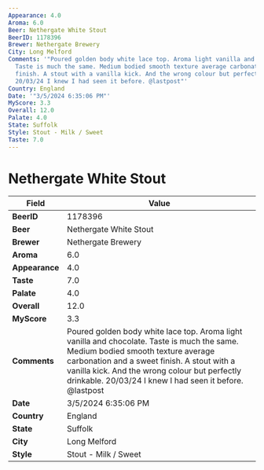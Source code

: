 ```yaml
---
Appearance: 4.0
Aroma: 6.0
Beer: Nethergate White Stout
BeerID: 1178396
Brewer: Nethergate Brewery
City: Long Melford
Comments: '"Poured golden body white lace top. Aroma light vanilla and chocolate.
  Taste is much the same. Medium bodied smooth texture average carbonation and a sweet
  finish. A stout with a vanilla kick. And the wrong colour but perfectly drinkable.
  20/03/24 I knew I had seen it before. @lastpost"'
Country: England
Date: '"3/5/2024 6:35:06 PM"'
MyScore: 3.3
Overall: 12.0
Palate: 4.0
State: Suffolk
Style: Stout - Milk / Sweet
Taste: 7.0
---
```


# Nethergate White Stout

| Field         | Value |
|---------------|-------|
| **BeerID** | 1178396 |
| **Beer** | Nethergate White Stout |
| **Brewer** | Nethergate Brewery |
| **Aroma** | 6.0 |
| **Appearance** | 4.0 |
| **Taste** | 7.0 |
| **Palate** | 4.0 |
| **Overall** | 12.0 |
| **MyScore** | 3.3 |
| **Comments** | Poured golden body white lace top. Aroma light vanilla and chocolate. Taste is much the same. Medium bodied smooth texture average carbonation and a sweet finish. A stout with a vanilla kick. And the wrong colour but perfectly drinkable. 20/03/24 I knew I had seen it before. @lastpost |
| **Date** | 3/5/2024 6:35:06 PM |
| **Country** | England |
| **State** | Suffolk |
| **City** | Long Melford |
| **Style** | Stout - Milk / Sweet |
